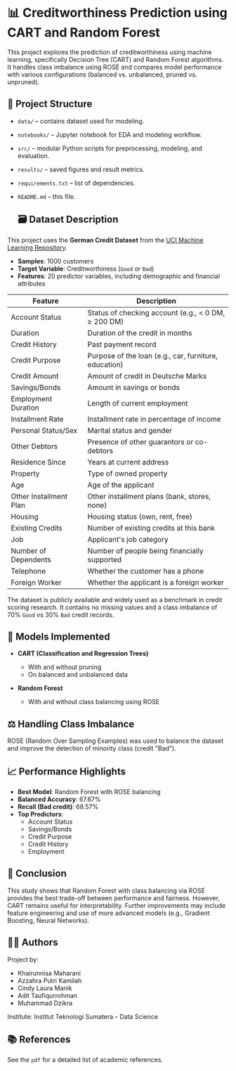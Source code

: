 # 📊 Creditworthiness Prediction using CART and Random Forest

This project explores the prediction of creditworthiness using machine learning, specifically Decision Tree (CART) and Random Forest algorithms. It handles class imbalance using ROSE and compares model performance with various configurations (balanced vs. unbalanced, pruned vs. unpruned).

## 📁 Project Structure

- `data/` – contains dataset used for modeling.
- `notebooks/` – Jupyter notebook for EDA and modeling workflow.
- `src/` – modular Python scripts for preprocessing, modeling, and evaluation.
- `results/` – saved figures and result metrics.
- `requirements.txt` – list of dependencies.
- `README.md` – this file.

  ## 🗃️ Dataset Description

This project uses the **German Credit Dataset** from the [UCI Machine Learning Repository](https://archive.ics.uci.edu/ml/datasets/statlog+(german+credit+data)).

- **Samples**: 1000 customers
- **Target Variable**: Creditworthiness (`Good` or `Bad`)
- **Features**: 20 predictor variables, including demographic and financial attributes

| Feature               | Description                                                |
|-----------------------|------------------------------------------------------------|
| Account Status        | Status of checking account (e.g., < 0 DM, ≥ 200 DM)        |
| Duration              | Duration of the credit in months                           |
| Credit History        | Past payment record                                        |
| Credit Purpose        | Purpose of the loan (e.g., car, furniture, education)      |
| Credit Amount         | Amount of credit in Deutsche Marks                         |
| Savings/Bonds         | Amount in savings or bonds                                 |
| Employment Duration   | Length of current employment                               |
| Installment Rate      | Installment rate in percentage of income                   |
| Personal Status/Sex   | Marital status and gender                                  |
| Other Debtors         | Presence of other guarantors or co-debtors                |
| Residence Since       | Years at current address                                   |
| Property              | Type of owned property                                     |
| Age                   | Age of the applicant                                       |
| Other Installment Plan| Other installment plans (bank, stores, none)               |
| Housing               | Housing status (own, rent, free)                           |
| Existing Credits      | Number of existing credits at this bank                    |
| Job                   | Applicant's job category                                   |
| Number of Dependents  | Number of people being financially supported               |
| Telephone             | Whether the customer has a phone                           |
| Foreign Worker        | Whether the applicant is a foreign worker                  |

The dataset is publicly available and widely used as a benchmark in credit scoring research. It contains no missing values and a class imbalance of 70% `Good` vs 30% `Bad` credit records.


## 🧪 Models Implemented

- **CART (Classification and Regression Trees)**  
  + With and without pruning  
  + On balanced and unbalanced data

- **Random Forest**  
  + With and without class balancing using ROSE

## ⚖️ Handling Class Imbalance

ROSE (Random Over Sampling Examples) was used to balance the dataset and improve the detection of minority class (credit "Bad").

## 📈 Performance Highlights

- **Best Model**: Random Forest with ROSE balancing
- **Balanced Accuracy**: 67.67%
- **Recall (Bad credit)**: 68.57%
- **Top Predictors**: 
  - Account Status
  - Savings/Bonds
  - Credit Purpose
  - Credit History
  - Employment

## 📌 Conclusion

This study shows that Random Forest with class balancing via ROSE provides the best trade-off between performance and fairness. However, CART remains useful for interpretability. Further improvements may include feature engineering and use of more advanced models (e.g., Gradient Boosting, Neural Networks).

## 👨‍🔬 Authors

Project by:  
- Khairunnisa Maharani  
- Azzahra Putri Kamilah  
- Cindy Laura Manik  
- Adit Taufiqurrohman  
- Muhammad Dzikra  

Institute: Institut Teknologi Sumatera – Data Science

## 📚 References

See the `pdf` for a detailed list of academic references.
